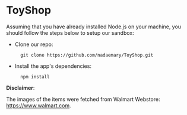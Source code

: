 # ToyShop
Assuming that you have already installed Node.js on your machine, you should follow the steps below to setup our sandbox:

- Clone our repo:

        git clone https://github.com/nadaemary/ToyShop.git

- Install the app's dependencies:

        npm install

**Disclaimer**:

The images of the items were fetched from Walmart Webstore:
https://www.walmart.com.
